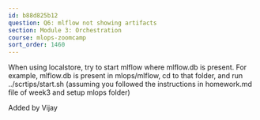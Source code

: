 ```yaml
---
id: b88d825b12
question: Q6: mlflow not showing artifacts
section: Module 3: Orchestration
course: mlops-zoomcamp
sort_order: 1460
---
```


When using localstore, try to start mlflow where mlflow.db is present. For example, mlflow.db is present in mlops/mlflow, cd to that folder, and run ../scrtips/start.sh (assuming you followed the instructions in homework.md file of week3 and setup mlops folder)

Added by Vijay

